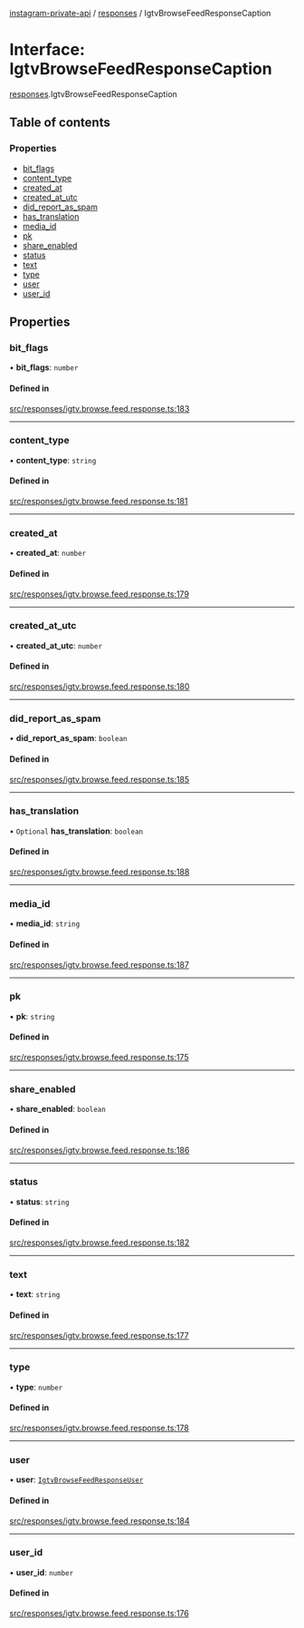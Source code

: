 [instagram-private-api](../../README.md) / [responses](../../modules/responses.md) / IgtvBrowseFeedResponseCaption

# Interface: IgtvBrowseFeedResponseCaption

[responses](../../modules/responses.md).IgtvBrowseFeedResponseCaption

## Table of contents

### Properties

- [bit\_flags](IgtvBrowseFeedResponseCaption.md#bit_flags)
- [content\_type](IgtvBrowseFeedResponseCaption.md#content_type)
- [created\_at](IgtvBrowseFeedResponseCaption.md#created_at)
- [created\_at\_utc](IgtvBrowseFeedResponseCaption.md#created_at_utc)
- [did\_report\_as\_spam](IgtvBrowseFeedResponseCaption.md#did_report_as_spam)
- [has\_translation](IgtvBrowseFeedResponseCaption.md#has_translation)
- [media\_id](IgtvBrowseFeedResponseCaption.md#media_id)
- [pk](IgtvBrowseFeedResponseCaption.md#pk)
- [share\_enabled](IgtvBrowseFeedResponseCaption.md#share_enabled)
- [status](IgtvBrowseFeedResponseCaption.md#status)
- [text](IgtvBrowseFeedResponseCaption.md#text)
- [type](IgtvBrowseFeedResponseCaption.md#type)
- [user](IgtvBrowseFeedResponseCaption.md#user)
- [user\_id](IgtvBrowseFeedResponseCaption.md#user_id)

## Properties

### bit\_flags

• **bit\_flags**: `number`

#### Defined in

[src/responses/igtv.browse.feed.response.ts:183](https://github.com/Nerixyz/instagram-private-api/blob/b3351b9/src/responses/igtv.browse.feed.response.ts#L183)

___

### content\_type

• **content\_type**: `string`

#### Defined in

[src/responses/igtv.browse.feed.response.ts:181](https://github.com/Nerixyz/instagram-private-api/blob/b3351b9/src/responses/igtv.browse.feed.response.ts#L181)

___

### created\_at

• **created\_at**: `number`

#### Defined in

[src/responses/igtv.browse.feed.response.ts:179](https://github.com/Nerixyz/instagram-private-api/blob/b3351b9/src/responses/igtv.browse.feed.response.ts#L179)

___

### created\_at\_utc

• **created\_at\_utc**: `number`

#### Defined in

[src/responses/igtv.browse.feed.response.ts:180](https://github.com/Nerixyz/instagram-private-api/blob/b3351b9/src/responses/igtv.browse.feed.response.ts#L180)

___

### did\_report\_as\_spam

• **did\_report\_as\_spam**: `boolean`

#### Defined in

[src/responses/igtv.browse.feed.response.ts:185](https://github.com/Nerixyz/instagram-private-api/blob/b3351b9/src/responses/igtv.browse.feed.response.ts#L185)

___

### has\_translation

• `Optional` **has\_translation**: `boolean`

#### Defined in

[src/responses/igtv.browse.feed.response.ts:188](https://github.com/Nerixyz/instagram-private-api/blob/b3351b9/src/responses/igtv.browse.feed.response.ts#L188)

___

### media\_id

• **media\_id**: `string`

#### Defined in

[src/responses/igtv.browse.feed.response.ts:187](https://github.com/Nerixyz/instagram-private-api/blob/b3351b9/src/responses/igtv.browse.feed.response.ts#L187)

___

### pk

• **pk**: `string`

#### Defined in

[src/responses/igtv.browse.feed.response.ts:175](https://github.com/Nerixyz/instagram-private-api/blob/b3351b9/src/responses/igtv.browse.feed.response.ts#L175)

___

### share\_enabled

• **share\_enabled**: `boolean`

#### Defined in

[src/responses/igtv.browse.feed.response.ts:186](https://github.com/Nerixyz/instagram-private-api/blob/b3351b9/src/responses/igtv.browse.feed.response.ts#L186)

___

### status

• **status**: `string`

#### Defined in

[src/responses/igtv.browse.feed.response.ts:182](https://github.com/Nerixyz/instagram-private-api/blob/b3351b9/src/responses/igtv.browse.feed.response.ts#L182)

___

### text

• **text**: `string`

#### Defined in

[src/responses/igtv.browse.feed.response.ts:177](https://github.com/Nerixyz/instagram-private-api/blob/b3351b9/src/responses/igtv.browse.feed.response.ts#L177)

___

### type

• **type**: `number`

#### Defined in

[src/responses/igtv.browse.feed.response.ts:178](https://github.com/Nerixyz/instagram-private-api/blob/b3351b9/src/responses/igtv.browse.feed.response.ts#L178)

___

### user

• **user**: [`IgtvBrowseFeedResponseUser`](IgtvBrowseFeedResponseUser.md)

#### Defined in

[src/responses/igtv.browse.feed.response.ts:184](https://github.com/Nerixyz/instagram-private-api/blob/b3351b9/src/responses/igtv.browse.feed.response.ts#L184)

___

### user\_id

• **user\_id**: `number`

#### Defined in

[src/responses/igtv.browse.feed.response.ts:176](https://github.com/Nerixyz/instagram-private-api/blob/b3351b9/src/responses/igtv.browse.feed.response.ts#L176)
